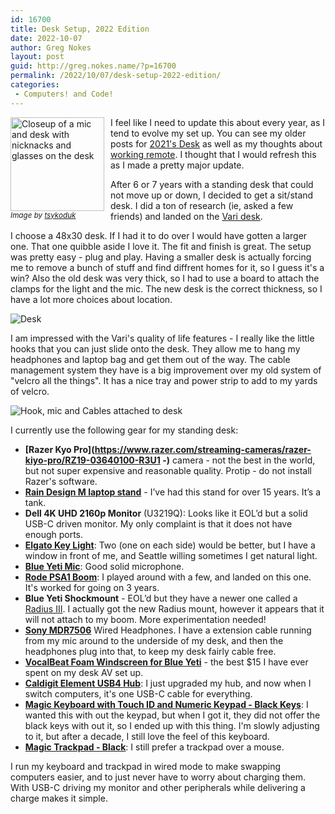 ```yaml
---
id: 16700
title: Desk Setup, 2022 Edition
date: 2022-10-07
author: Greg Nokes
layout: post
guid: http://greg.nokes.name/?p=16700
permalink: /2022/10/07/desk-setup-2022-edition/
categories:
 - Computers! and Code!
---
```


<div style="float: left; padding: 0 10px 10px 0;"><img src="/binaries/2022/10/IMG_0098.png" width="150" alt="Closeup of a mic and desk with nicknacks and glasses on the desk"><br />
<sub><i>Image by <a href="https://twitter.com/tsykoduk">tsykoduk</a></i></sub></div>

I feel like I need to update this about every year, as I tend to evolve my set up. You can see my older posts for [2021's Desk](https://greg.nokes.name/2021/07/21/desk-setup-2021-edition/) as well as my thoughts about [working remote](https://greg.nokes.name/2020/03/03/working-remote/). I thought that I would refresh this as I made a pretty major update. 

After 6 or 7 years with a standing desk that could not move up or down, I decided to get a sit/stand desk. I did a ton of research (ie, asked a few friends) and landed on the [Vari desk](https://www.vari.com/electric-standing-desk-48x30/FD-ESD4830.html). 

<!--more-->

I choose a 48x30 desk. If I had it to do over I would have gotten a larger one. That one quibble aside I love it. The fit and finish is great. The setup was pretty easy - plug and play. Having a smaller desk is actually forcing me to remove a bunch of stuff and find diffrent homes for it, so I guess it's a win? Also the old desk was very thick, so I had to use a board to attach the clamps for the light and the mic. The new desk is the correct thickness, so I have a lot more choices about location.

![Desk](/binaries/2022/10/IMG_0095.png)

I am impressed with the Vari's quality of life features - I really like the little hooks that you can just slide onto the desk. They allow me to hang my headphones and laptop bag and get them out of the way. The cable management system they have is a big improvement over my old system of "velcro all the things". It has a nice tray and power strip to add to my yards of velcro.

![Hook, mic and Cables attached to desk](/binaries/2022/10/IMG_0097.png)

I currently use the following gear for my standing desk:

* **[Razer Kyo Pro](https://www.razer.com/streaming-cameras/razer-kiyo-pro/RZ19-03640100-R3U1 -)** camera - not the best in the world, but not super expensive and reasonable quality. Protip - do not install Razer's software.
* **[Rain Design M laptop stand](https://www.raindesigninc.com/mstand.html)** - I’ve had this stand for over 15 years. It’s a tank.
* **Dell 4K UHD 2160p Monitor** (U3219Q):  Looks like it EOL’d but a solid USB-C driven monitor. My only complaint is that it does not have enough ports.
* **[Elgato Key Light](https://www.elgato.com/en/key-light)**: Two (one on each side) would be better, but I have a window in front of me, and Seattle willing sometimes I get natural light.
* **[Blue Yeti Mic](https://www.bluemic.com/en-us/products/yeti)**: Good solid microphone.
* **[Rode PSA1 Boom](https://www.rode.com/accessories/stands/psa1)**: I played around with a few, and landed on this one. It's worked for going on 3 years.
* **Blue Yeti Shockmount** - EOL’d but they have a newer one called a [Radius III](https://www.bluemic.com/en-us/accessories/). I actually got the new Radius mount, however it appears that it will not attach to my boom. More experimentation needed!
* **[Sony MDR7506](https://pro.sony/ue_US/products/headphones/mdr-7506)** Wired Headphones. I have a extension cable running from my mic around to the underside of my desk, and then the headphones plug into that, to keep my desk fairly cable free.
* **[VocalBeat Foam Windscreen for Blue Yeti](http://www.vocalbeat.com/blue-yeti-foam-windscreen/)** - the best $15 I have ever spent on my desk AV set up.
* **[Caldigit Element USB4 Hub](https://www.caldigit.com/thunderbolt-4-element-hub/ )**: I just upgraded my hub, and now when I switch computers, it's one USB-C cable for everything.
* **[Magic Keyboard with Touch ID and Numeric Keypad - Black Keys](https://www.apple.com/shop/product/MMMR3LL/A/magic-keyboard-with-touch-id-and-numeric-keypad-for-mac-models-with-apple-silicon-us-english-black-keys?fnode=6a430d47b93f38524f561d8aa842d9235be5e5a84b23a9c06d91fd618ca1d4fc65faa5552a9c7e632bf49532b7d1843362c53a2aced0a6af0f4ad7922d4d1f8959192615172f6b2787efe357a9524721f70f417a4208ec2886f3060b0e612da4)**: I wanted this with out the keypad, but when I got it, they did not offer the black keys with out it, so I ended up with this thing. I'm slowly adjusting to it, but after a decade, I still love the feel of this keyboard.
* **[Magic Trackpad - Black](https://www.apple.com/shop/product/MMMP3AM/A/magic-trackpad-black-multi-touch-surface?fnode=6a430d47b93f38524f561d8aa842d9235be5e5a84b23a9c06d91fd618ca1d4fc65faa5552a9c7e632bf49532b7d1843362c53a2aced0a6af0f4ad7922d4d1f8959192615172f6b2787efe357a9524721f70f417a4208ec2886f3060b0e612da4)**: I still prefer a trackpad over a mouse.

I run my keyboard and trackpad in wired mode to make swapping computers easier, and to just never have to worry about charging them. With USB-C driving my monitor and other peripherals while delivering a charge makes it simple.

